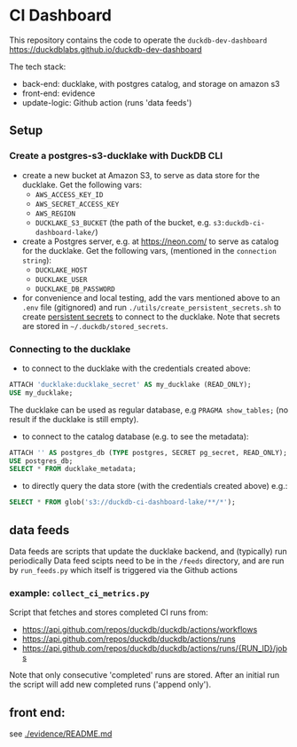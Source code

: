 # CI Dashboard
This repository contains the code to operate the `duckdb-dev-dashboard`
https://duckdblabs.github.io/duckdb-dev-dashboard

The tech stack:
- back-end: ducklake, with postgres catalog, and storage on amazon s3
- front-end: evidence
- update-logic: Github action (runs 'data feeds')

## Setup

### Create a postgres-s3-ducklake with DuckDB CLI
- create a new bucket at Amazon S3, to serve as data store for the ducklake. Get the following vars:
    - `AWS_ACCESS_KEY_ID`
    - `AWS_SECRET_ACCESS_KEY`
    - `AWS_REGION`
    - `DUCKLAKE_S3_BUCKET` (the path of the bucket, e.g. `s3:duckdb-ci-dashboard-lake/`)
- create a Postgres server, e.g. at https://neon.com/ to serve as catalog for the ducklake. Get the following vars, (mentioned in the `connection string`):
    - `DUCKLAKE_HOST`
    - `DUCKLAKE_USER`
    - `DUCKLAKE_DB_PASSWORD`
- for convenience and local testing, add the vars mentioned above to an `.env` file (gitignored) and run `./utils/create_persistent_secrets.sh` to create [persistent secrets](https://duckdb.org/docs/stable/configuration/secrets_manager) to connect to the ducklake. Note that secrets are stored in `~/.duckdb/stored_secrets`.

### Connecting to the ducklake
- to connect to the ducklake with the credentials created above:
```sql
ATTACH 'ducklake:ducklake_secret' AS my_ducklake (READ_ONLY);
USE my_ducklake;
```
The ducklake can be used as regular database, e.g `PRAGMA show_tables;` (no result if the ducklake is still empty).

- to connect to the catalog database (e.g. to see the metadata):
```sql
ATTACH '' AS postgres_db (TYPE postgres, SECRET pg_secret, READ_ONLY);
USE postgres_db;
SELECT * FROM ducklake_metadata;
```

- to directly query the data store (with the credentials created above) e.g.:
```sql
SELECT * FROM glob('s3://duckdb-ci-dashboard-lake/**/*');
```

## data feeds
Data feeds are scripts that update the ducklake backend, and (typically) run periodically
Data feed scipts need to be in the `/feeds` directory, and are run by `run_feeds.py` which itself is triggered via the Github actions

### example: `collect_ci_metrics.py`
Script that fetches and stores completed CI runs from:
- https://api.github.com/repos/duckdb/duckdb/actions/workflows
- https://api.github.com/repos/duckdb/duckdb/actions/runs
- https://api.github.com/repos/duckdb/duckdb/actions/runs/{RUN_ID}/jobs

Note that only consecutive 'completed' runs are stored.
After an initial run the script will add new completed runs ('append only').

## front end:
see [./evidence/README.md](/evidence/README.md)
